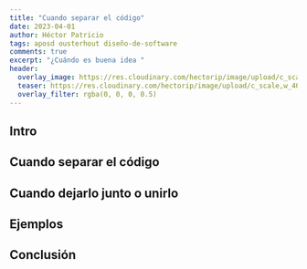 ```yaml
---
title: "Cuando separar el código"
date: 2023-04-01
author: Héctor Patricio
tags: aposd ousterhout diseño-de-software
comments: true
excerpt: "¿Cuándo es buena idea "
header:
  overlay_image: https://res.cloudinary.com/hectorip/image/upload/c_scale,w_1400/v1680411928/risto-kokkonen-HAIDBanzi8o-unsplash_okktgd.jpg
  teaser: https://res.cloudinary.com/hectorip/image/upload/c_scale,w_400/v1680411928/risto-kokkonen-HAIDBanzi8o-unsplash_okktgd.jpg
  overlay_filter: rgba(0, 0, 0, 0.5)
---
```


## Intro


## Cuando separar el código

## Cuando dejarlo junto o unirlo

## Ejemplos

## Conclusión
